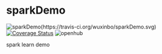 # sparkDemo
![sparkDemo(https://travis-ci.org/wuxinbo/sparkDemo.svg)](https://travis-ci.org/wuxinbo/sparkDemo)
[![Coverage Status](https://coveralls.io/repos/github/wuxinbo/sparkDemo/badge.svg)](https://coveralls.io/github/wuxinbo/sparkDemo)
![openhub](https://www.openhub.net/p/sparkDemo/widgets/project_thin_badge?format=gif&ref=sample)

spark learn demo
